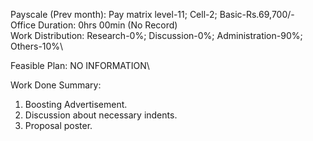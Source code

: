 Payscale (Prev month): Pay matrix level-11; Cell-2; Basic-Rs.69,700/-\
Office Duration: 0hrs 00min (No Record)\
Work Distribution: Research-0%; Discussion-0%; Administration-90%; Others-10%\

Feasible Plan:
NO INFORMATION\

Work Done Summary:
1. Boosting Advertisement.
2. Discussion about necessary indents.
3. Proposal poster.
